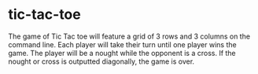 # tic-tac-toe

The game of Tic Tac toe will feature a grid of 3 rows and 3 columns on the command line.
Each player will take their turn until one player wins the game. The player will be a nought
while the opponent is a cross. If the nought or cross is outputted diagonally, the game is over.
